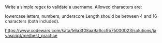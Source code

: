 Write a simple regex to validate a username. Allowed characters are:

lowercase letters,
numbers,
underscore
Length should be between 4 and 16 characters (both included).

https://www.codewars.com/kata/56a3f08aa9a6cc9b75000023/solutions/javascript/me/best_practice